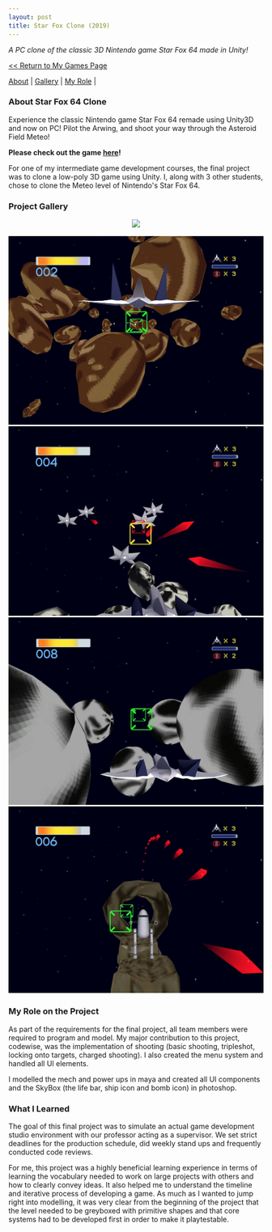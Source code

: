 ```yaml
---
layout: post
title: Star Fox Clone (2019)
---
```

_A PC clone of the classic 3D Nintendo game Star Fox 64 made in Unity!_


<a href="/myGames"><< Return to My Games Page</a>

[About](#about-star-fox-64-clone)	|	[Gallery](#project-gallery)	|	[My Role](#my-role-on-the-project)	|

### **About Star Fox 64 Clone**
Experience the classic Nintendo game Star Fox 64 remade using Unity3D and now on PC! Pilot the Arwing, and shoot your way through the Asteroid Field Meteo! 

**Please check out the game [here](https://penguincoco.itch.io/star-fox-64-clone)!**

For one of my intermediate game development courses, the final project was to clone a low-poly 3D game using Unity. I, along with 3 other students, chose to clone the Meteo level of Nintendo's Star Fox 64.


### **Project Gallery**

<div align="center">
<img src="https://media.giphy.com/media/VgYg6w3POiiIsJKX92/giphy.gif"> 
</div>

![Star Fox Screenshot 1](/assets/artwork/MyGames/StarFox64Clone/StarFox_1.jpg) 
![Star Fox Screenshot 2](/assets/artwork/MyGames/StarFox64Clone/StarFox_2.jpg)
![Star Fox Screenshot 3](/assets/artwork/MyGames/StarFox64Clone/StarFox_3.jpg)
![Star Fox Screenshot 4](/assets/artwork/MyGames/StarFox64Clone/StarFox_4.jpg)

### **My Role on the Project**

As part of the requirements for the final project, all team members were required to program and model. My major contribution to this project, codewise, was the implementation of shooting (basic shooting, tripleshot, locking onto targets, charged shooting). I also created the menu system and handled all UI elements. 

I modelled the mech and power ups in maya and created all UI components and the SkyBox (the life bar, ship icon and bomb icon) in photoshop.


### **What I Learned**
The goal of this final project was to simulate an actual game development studio environment with our professor acting as a supervisor. We set strict deadlines for the production schedule, did weekly stand ups and frequently conducted code reviews.

For me, this project was a highly beneficial learning experience in terms of learning the vocabulary needed to work on large projects with others and how to clearly convey ideas. It also helped me to understand the timeline and iterative process of developing a game. As much as I wanted to jump right into modelling, it was very clear from the beginning of the project that the level needed to be greyboxed with primitive shapes and that core systems had to be developed first in order to make it playtestable.
